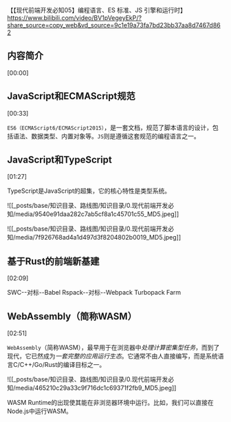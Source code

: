 【【现代前端开发必知05】编程语言、ES 标准、JS 引擎和运行时】 https://www.bilibili.com/video/BV1pVegeyEkP/?share_source=copy_web&vd_source=9c1e19a73fa7bd23bb37aa8d7467d862


## 内容简介
[00:00]

## JavaScript和ECMAScript规范
[00:33]

`ES6（ECMAScript6/ECMAScript2015）`，是一套文档，规范了脚本语言的设计，包括语法、数据类型、内置对象等。`JS`则是遵循这套规范的编程语言之一。

## JavaScript和TypeScript
[01:27]

TypeScript是JavaScript的超集，它的核心特性是类型系统。

![[_posts/base/知识目录、路线图/知识目录/0.现代前端开发必知/media/9540e91daa282c7ab5cf8a1c45701c55_MD5.jpeg]]


![[_posts/base/知识目录、路线图/知识目录/0.现代前端开发必知/media/7f926768ad4a1d497d3f8204802b0019_MD5.jpeg]]


## 基于Rust的前端新基建
[02:09]

SWC--对标--Babel
Rspack--对标--Webpack
Turbopack
Farm

## WebAssembly（简称WASM）
[02:51]

`WebAssembly`（简称WASM），最早用于在浏览器中*处理计算密集型任务*，而到了现代，它已然成为*一套完整的应用运行生态*。它通常不由人直接编写，而是系统语言C/C++/Go/Rust的编译目标之一。

![[_posts/base/知识目录、路线图/知识目录/0.现代前端开发必知/media/465210c29a33c9f716dc1c69371f2fb9_MD5.jpeg]]

WASM Runtime的出现使其能在非浏览器环境中运行。比如，我们可以直接在Node.js中运行WASM。




